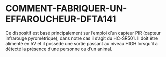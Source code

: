 # COMMENT-FABRIQUER-UN-EFFAROUCHEUR-DFTA141
Ce dispositif est basé principalement sur l’emploi d’un capteur PIR (capteur infrarouge pyrométrique), dans notre cas il s’agit du HC-SR501. Il doit être alimenté en 5V et il possède une sortie passant au niveau HIGH lorsqu’il a détecté la présence d’une personne ou d’un animal.
